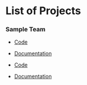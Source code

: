 # List of Projects

### Sample Team

- [Code](TEAM_NAME)
- [Documentation](https://url_to_documentation.com)

- [Code](Quantum_Geese)
- [Documentation](https://github.com/kaylees22/2023_CovalentxIBM.git)
